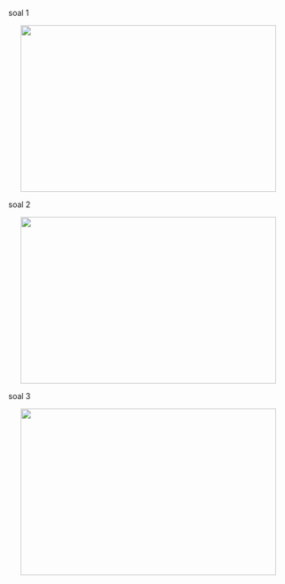 soal 1
<p align="center">
  <img width="460" height="300" src="https://https://imgur.com/SgqhrNk.png">
</p>

soal 2
<p align="center">
  <img width="460" height="300" src="https://https://imgur.com/Qcx664J.png">
</p>

soal 3
<p align="center">
  <img width="460" height="300" src="https://imgur.com/NS8vYRF.png">
</p>
